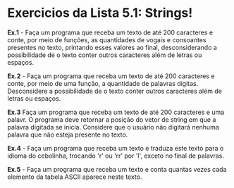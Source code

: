 # Exercicios da Lista 5.1: Strings!

**Ex.1** - Faça um programa que receba um texto de até 200 caracteres e conte, por meio de funções, as quantidades de vogais e consoantes presentes no texto, printando esses valores ao final, desconsiderando a possibilidade de o texto conter outros caracteres além de letras ou espaços.

**Ex.2** - Faça um programa que receba um texto de até 200 caracteres e conte, por meio de uma função, a quantidade de palavras dígitas. Desconsidere a possibilidade de o texto conter outros caracteres além de letras ou espaços.

**Ex.3** Faça um programa que receba um texto de até 200 caracteres e uma palavr. O programa deve retornar a posição do vetor de string em que a palavra dígitada se inicia. Considere que o usuário não digitará nenhuma palavra que não esteja presente no texto.
                                         
**Ex.4** - Faça um programa que receba um texto e traduza este texto para o idioma do cebolinha, trocando 'r' ou 'rr' por 'l', exceto no final de palavras.

**Ex.5** - Faça um programa que receba um texto e conta quantas vezes cada elemento da tabela ASCII aparece neste texto.
